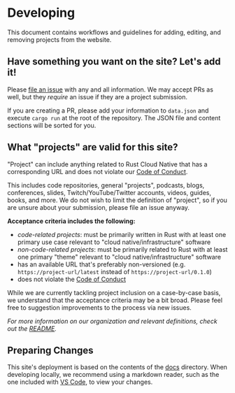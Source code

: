 # Developing

This document contains workflows and guidelines for adding, editing, and removing projects from the website.

## Have something you want on the site? Let's add it!

Please [file an issue](https://github.com/rust-cloud-native/rust-cloud-native.github.io/issues) with any and all information.
We may accept PRs as well, but they *require* an issue if they are a project submission.

If you are creating a PR, please add your information to `data.json` and execute `cargo run` at the root of the repository.
The JSON file and content sections will be sorted for you.

## What "projects" are valid for this site?

"Project" can include anything related to Rust Cloud Native that has a corresponding URL and does not violate our [Code of Conduct](./CODE_OF_CONDUCT.md).

This includes code repositories, general "projects", podcasts, blogs, conferences, slides, Twitch/YouTube/Twitter accounts, videos, guides, books, and more.
We do not wish to limit the definition of "project", so if you are unsure about your submission, please file an issue anyway.

**Acceptance criteria includes the following:**

- _code-related projects_: must be primarily written in Rust with at least one primary use case relevant to "cloud native/infrastructure" software
- _non-code-related projects_: must be primarily related to Rust with at least one primary "theme" relevant to "cloud native/infrastructure" software
- has an available URL that's preferably non-versioned (e.g. `https://project-url/latest` instead of `https://project-url/0.1.0`)
- does not violate the [Code of Conduct](./CODE_OF_CONDUCT.md)

While we are currently tackling project inclusion on a case-by-case basis, we understand that the acceptance criteria may be a bit broad.
Please feel free to suggestion improvements to the process via new issues.

_For more information on our organization and relevant definitions, check out the [README](./README.md)._

## Preparing Changes

This site's deployment is based on the contents of the [docs](./docs) directory.
When developing locally, we recommend using a markdown reader, such as the one included with [VS Code](https://code.visualstudio.com/docs/languages/markdown), to view your changes.
